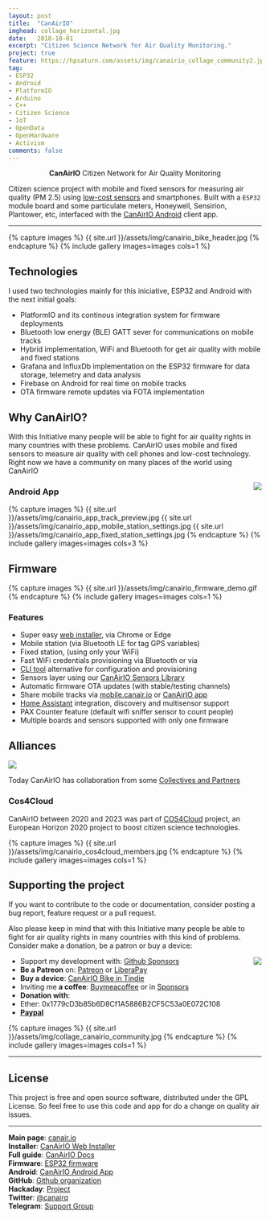 ```yaml
---
layout: post
title:  "CanAirIO"
imghead: collage_horizontal.jpg
date:   2018-10-01
excerpt: "Citizen Science Network for Air Quality Monitoring."
project: true
feature: https://hpsaturn.com/assets/img/canairio_collage_community2.jpg
tag:
- ESP32
- Android
- PlatformIO
- Arduino
- C++
- Citizen Science
- IoT
- OpenData
- OpenHardware
- Activism
comments: false
---
```

   
<center><b>CanAirIO</b> Citizen Network for Air Quality Monitoring</center>

Citizen science project with mobile and fixed sensors for measuring air quality (PM 2.5) using [low-cost sensors](https://github.com/kike-canaries/canairio_firmware) and smartphones. Built with a `ESP32` module board and some particulate meters, Honeywell, Sensirion, Plantower, etc, interfaced with the [CanAirIO Android](https://github.com/kike-canaries/canairio_android) client app.

---

{% capture images %}
  {{ site.url }}/assets/img/canairio_bike_header.jpg
{% endcapture %}
{% include gallery images=images cols=1 %}

## Technologies

I used two technologies mainly for this iniciative, ESP32 and Android with the next initial goals:

- PlatformIO and its continous integration system for firmware deployments
- Bluetooth low energy (BLE) GATT sever for communications on mobile tracks
- Hybrid implementation, WiFi and Bluetooth for get air quality with mobile and fixed stations
- Grafana and InfluxDb implementation on the ESP32 firmware for data storage, telemetry and data analysis
- Firebase on Android for real time on mobile tracks
- OTA firmware remote updates via FOTA implementation

## Why CanAirIO?

With this Initiative many people will be able to fight for air quality rights in many countries with these problems. CanAirIO uses mobile and fixed sensors to measure air quality with cell phones and low-cost technology. Right now we have a community on many places of the world using CanAirIO


<a href="https://play.google.com/store/apps/details?id=hpsaturn.pollutionreporter" target="_blank"><img src="{{ site.url }}/assets/img/gplayicon.png" align="right"></a>

### Android App

{% capture images %}
  {{ site.url }}/assets/img/canairio_app_track_preview.jpg
  {{ site.url }}/assets/img/canairio_app_mobile_station_settings.jpg
  {{ site.url }}/assets/img/canairio_app_fixed_station_settings.jpg
{% endcapture %}
{% include gallery images=images cols=3 %}

## Firmware

{% capture images %}
  {{ site.url }}/assets/img/canairio_firmware_demo.gif
{% endcapture %}
{% include gallery images=images cols=1 %}

### Features

- Super easy [web installer](https://canair.io/installer), via Chrome or Edge
- Mobile station (via Bluetooth LE for tag GPS variables)
- Fixed station, (using only your WiFi)
- Fast WiFi credentials provisioning via Bluetooth or via
- [CLI tool](https://canair.io/docs/cli.html) alternative for configuration and provisioning
- Sensors layer using our [CanAirIO Sensors Library](https://github.com/kike-canaries/canairio_sensorlib#readme)
- Automatic firmware OTA updates (with stable/testing channels)
- Share mobile tracks via [mobile.canair.io](https://mobile.canair.io) or [CanAirIO app](https://github.com/kike-canaries/canairio_android)
- [Home Assistant](https://www.home-assistant.io/) integration, discovery and multisensor support
- PAX Counter feature (default wifi sniffer sensor to count people)
- Multiple boards and sensors supported with only one firmware

## Alliances

<a href="https://canair.io/docs/partners.html" target="_blank"><img src="{{ site.url }}/assets/img/canairio_partners_logos.jpg" align="center"></a>

Today CanAirIO has collaboration from some [Collectives and Partners](https://canair.io/docs/partners.html)

### Cos4Cloud

CanAirIO between 2020 and 2023 was part of [COS4Cloud](https://cos4cloud-eosc.eu/) project, an European Horizon 2020 project to boost citizen science technologies.

{% capture images %}
  {{ site.url }}/assets/img/canairio_cos4cloud_members.jpg
{% endcapture %}
{% include gallery images=images cols=1 %}

## Supporting the project

If you want to contribute to the code or documentation, consider posting a bug report, feature request or a pull request.

Also please keep in mind that with this Initiative many people be able to fight for air quality rights in many countries with this kind of problems. Consider make a donation, be a patron or buy a device:  

<a href="{{ site.url }}/assets/img/my_qrcode_paypal_tip_jar.jpg" target="_blank"><img src="{{ site.url }}/assets/img/my_qrcode_paypal_tip_jar_tiny.jpg" align="right"></a>

- Support my development with: [Github Sponsors](https://github.com/sponsors/hpsaturn) 
- **Be a Patreon** on: [Patreon](https://patreon.com/hpsaturn) or [LiberaPay](https://liberapay.com/CanAirIO)
- **Buy a device**: [CanAirIO Bike in Tindie](https://www.tindie.com/products/hpsaturn/canairio-bike/)
- Inviting me **a coffee**: [Buymeacoffee](https://www.buymeacoffee.com/hpsaturn) or in [Sponsors](https://github.com/sponsors/hpsaturn?frequency=one-time)
- **Donation with**:
- Ether: 0x1779cD3b85b6D8Cf1A5886B2CF5C53a0E072C108
- [**Paypal**](https://www.paypal.com/qrcodes/p2pqrc/2EV9S5YEQLTMS)

{% capture images %}
  {{ site.url }}/assets/img/collage_canairio_community.jpg
{% endcapture %}
{% include gallery images=images cols=1 %}

---

## License

This project is free and open source software, distributed under the GPL License. So feel free to use this code and app for do a change on quality air issues.

---

**Main page**: [canair.io](https://canair.io)  
**Installer**: [CanAirIO Web Installer](https://canair.io/installer)  
**Full guide**: [CanAirIO Docs](https://canair.io/docs/)  
**Firmware**: [ESP32 firmware](https://github.com/kike-canaries/canairio_firmware?tab=readme-ov-file#readme)  
**Android**: [CanAirIO Android App](https://play.google.com/store/apps/details?id=hpsaturn.pollutionreporter)  
**GitHub**: [Github organization](https://github.com/kike-canaries)  
**Hackaday**: [Project](https://hackaday.io/project/167714-canairio-airquality-network)  
**Twitter**: [@canairq](https://twitter.com/canairq)  
**Telegram**: [Support Group](https://t.me/canairio)  
